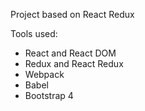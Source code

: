 Project based on React Redux

Tools used:
  * React and React DOM
  * Redux and React Redux
  * Webpack
  * Babel
  * Bootstrap 4
  
  
